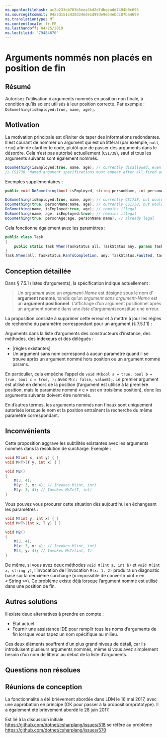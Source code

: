 ```yaml
---
ms.openlocfilehash: ac2b233eb703b5eea3bd2dfdbeeadd7494b0c695
ms.sourcegitcommit: 94a3d151c438d34ede1d99de9eb4ebdc07ba4699
ms.translationtype: MT
ms.contentlocale: fr-FR
ms.lasthandoff: 04/25/2019
ms.locfileid: "79484670"
---
```

# <a name="non-trailing-named-arguments"></a>Arguments nommés non placés en position de fin

## <a name="summary"></a>Résumé
[summary]: #summary
Autorisez l’utilisation d’arguments nommés en position non finale, à condition qu’ils soient utilisés à leur position correcte. Par exemple : `DoSomething(isEmployed:true, name, age);`.

## <a name="motivation"></a>Motivation
[motivation]: #motivation

La motivation principale est d’éviter de taper des informations redondantes. Il est courant de nommer un argument qui est un littéral (par exemple, `null`, `true`) afin de clarifier le code, plutôt que de passer des arguments dans le désordre.
Cela n’est pas autorisé actuellement (`CS1738`), sauf si tous les arguments suivants sont également nommés.

```csharp
DoSomething(isEmployed:true, name, age); // currently disallowed, even though all arguments are in position
// CS1738 "Named argument specifications must appear after all fixed arguments have been specified"
```

Exemples supplémentaires :
```csharp
public void DoSomething(bool isEmployed, string personName, int personAge) { ... }

DoSomething(isEmployed:true, name, age); // currently CS1738, but would become legal
DoSomething(true, personName:name, age); // currently CS1738, but would become legal
DoSomething(name, isEmployed:true, age); // remains illegal
DoSomething(name, age, isEmployed:true); // remains illegal
DoSomething(true, personAge:age, personName:name); // already legal
```

Cela fonctionne également avec les paramètres :
```csharp
public class Task
{
    public static Task When(TaskStatus all, TaskStatus any, params Task[] tasks);
}
Task.When(all: TaskStatus.RanToCompletion, any: TaskStatus.Faulted, task1, task2)
```

## <a name="detailed-design"></a>Conception détaillée
[design]: #detailed-design

Dans § 7.5.1 (listes d’arguments), la spécification indique actuellement :
> Un *argument* avec un *argument-Name* est désigné sous le nom d' __argument nommé__, tandis qu’un *argument sans* *argument-Name* est un __argument positionnel__. L’affichage d’un argument positionnel après un argument nommé dans une *liste d’arguments*constitue une erreur.

La proposition consiste à supprimer cette erreur et à mettre à jour les règles de recherche du paramètre correspondant pour un argument (§ 7.5.1.1) :

Arguments dans la liste d’arguments des constructeurs d’instance, des méthodes, des indexeurs et des délégués :
- [règles existantes]
- Un argument sans nom correspond à aucun paramètre quand il se trouve après un argument nommé hors position ou un argument nommé params.

En particulier, cela empêche l’appel de `void M(bool a = true, bool b = true, bool c = true, );` avec `M(c: false, valueB);`. Le premier argument est utilisé en dehors de la position (l’argument est utilisé à la première position, mais le paramètre nommé « c » est en troisième position), donc les arguments suivants doivent être nommés.

En d’autres termes, les arguments nommés non finaux sont uniquement autorisés lorsque le nom et la position entraînent la recherche du même paramètre correspondant.

## <a name="drawbacks"></a>Inconvénients
[drawbacks]: #drawbacks

Cette proposition aggrave les subtilités existantes avec les arguments nommés dans la résolution de surcharge. Exemple :

```csharp
void M(int x, int y) { }
void M<T>(T y, int x) { }

void M2()
{
    M(3, 4);
    M(y: 3, x: 4); // Invokes M(int, int)
    M(y: 3, 4); // Invokes M<T>(T, int)
}
```

Vous pouvez vous procurer cette situation dès aujourd’hui en échangeant les paramètres :

```csharp
void M(int y, int x) { }
void M<T>(int x, T y) { }

void M2()
{
    M(3, 4);
    M(x: 3, y: 4); // Invokes M(int, int)
    M(3, y: 4); // Invokes M<T>(int, T)
}
```

De même, si vous avez deux méthodes `void M(int a, int b)` et `void M(int x, string y)`, l’invocation de l’invocation `M(x: 1, 2)` produira un diagnostic basé sur la deuxième surcharge (« impossible de convertir «int » en « String »»). Ce problème existe déjà lorsque l’argument nommé est utilisé dans une position de fin.

## <a name="alternatives"></a>Autres solutions
[alternatives]: #alternatives

Il existe deux alternatives à prendre en compte :

- État actuel
- Fournir une assistance IDE pour remplir tous les noms d’arguments de fin lorsque vous tapez un nom spécifique au milieu.

Ces deux éléments souffrent d’un plus grand niveau de détail, car ils introduisent plusieurs arguments nommés, même si vous avez simplement besoin d’un nom de littéral au début de la liste d’arguments.

## <a name="unresolved-questions"></a>Questions non résolues
[unresolved]: #unresolved-questions

## <a name="design-meetings"></a>Réunions de conception
[ldm]: #ldm
La fonctionnalité a été brièvement abordée dans LDM le 16 mai 2017, avec une approbation en principe (OK pour passer à la proposition/prototype). Il a également été brièvement abordé le 28 juin 2017.

Est lié à la discussion initiale https://github.com/dotnet/csharplang/issues/518 se réfère au problème https://github.com/dotnet/csharplang/issues/570
